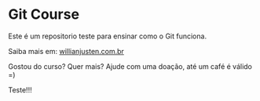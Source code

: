 # Git Course

Este é um repositorio teste para ensinar como o Git funciona.

Saiba mais em: [willianjusten.com.br](http://willianjusten.com.br)

Gostou do curso? Quer mais? Ajude com uma doação, até um café é válido =)

Teste!!!
